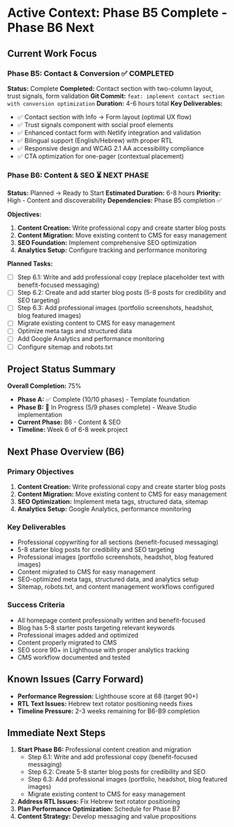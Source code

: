 # Active Context: Phase B5 Complete - Phase B6 Next

## Current Work Focus

### Phase B5: Contact & Conversion ✅ COMPLETED
**Status:** Complete
**Completed:** Contact section with two-column layout, trust signals, form validation
**Git Commit:** `feat: implement contact section with conversion optimization`
**Duration:** 4-6 hours total
**Key Deliverables:**
- ✅ Contact section with Info → Form layout (optimal UX flow)
- ✅ Trust signals component with social proof elements
- ✅ Enhanced contact form with Netlify integration and validation
- ✅ Bilingual support (English/Hebrew) with proper RTL
- ✅ Responsive design and WCAG 2.1 AA accessibility compliance
- ✅ CTA optimization for one-pager (contextual placement)

### Phase B6: Content & SEO ⏳ NEXT PHASE
**Status:** Planned → Ready to Start
**Estimated Duration:** 6-8 hours
**Priority:** High - Content and discoverability
**Dependencies:** Phase B5 completion ✅

**Objectives:**
1. **Content Creation:** Write professional copy and create starter blog posts
2. **Content Migration:** Move existing content to CMS for easy management
3. **SEO Foundation:** Implement comprehensive SEO optimization
4. **Analytics Setup:** Configure tracking and performance monitoring

**Planned Tasks:**
- [ ] Step 6.1: Write and add professional copy (replace placeholder text with benefit-focused messaging)
- [ ] Step 6.2: Create and add starter blog posts (5-8 posts for credibility and SEO targeting)
- [ ] Step 6.3: Add professional images (portfolio screenshots, headshot, blog featured images)
- [ ] Migrate existing content to CMS for easy management
- [ ] Optimize meta tags and structured data
- [ ] Add Google Analytics and performance monitoring
- [ ] Configure sitemap and robots.txt

## Project Status Summary

**Overall Completion:** 75%
- **Phase A:** ✅ Complete (10/10 phases) - Template foundation
- **Phase B:** 🔄 In Progress (5/9 phases complete) - Weave Studio implementation
- **Current Phase:** B6 - Content & SEO
- **Timeline:** Week 6 of 6-8 week project

## Next Phase Overview (B6)

### Primary Objectives
1. **Content Creation:** Write professional copy and create starter blog posts
2. **Content Migration:** Move existing content to CMS for easy management
3. **SEO Optimization:** Implement meta tags, structured data, sitemap
4. **Analytics Setup:** Google Analytics, performance monitoring

### Key Deliverables
- Professional copywriting for all sections (benefit-focused messaging)
- 5-8 starter blog posts for credibility and SEO targeting
- Professional images (portfolio screenshots, headshot, blog featured images)
- Content migrated to CMS for easy management
- SEO-optimized meta tags, structured data, and analytics setup
- Sitemap, robots.txt, and content management workflows configured

### Success Criteria
- All homepage content professionally written and benefit-focused
- Blog has 5-8 starter posts targeting relevant keywords
- Professional images added and optimized
- Content properly migrated to CMS
- SEO score 90+ in Lighthouse with proper analytics tracking
- CMS workflow documented and tested

## Known Issues (Carry Forward)
- **Performance Regression:** Lighthouse score at 68 (target 90+)
- **RTL Text Issues:** Hebrew text rotator positioning needs fixes
- **Timeline Pressure:** 2-3 weeks remaining for B6-B9 completion

## Immediate Next Steps
1. **Start Phase B6:** Professional content creation and migration
   - Step 6.1: Write and add professional copy (benefit-focused messaging)
   - Step 6.2: Create 5-8 starter blog posts for credibility and SEO
   - Step 6.3: Add professional images (portfolio, headshot, blog featured images)
   - Migrate existing content to CMS for easy management
2. **Address RTL Issues:** Fix Hebrew text rotator positioning
3. **Plan Performance Optimization:** Schedule for Phase B7
4. **Content Strategy:** Develop messaging and value propositions
